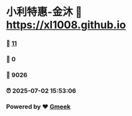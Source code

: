 # 小利特惠-金沐 :link: https://xl1008.github.io 
### :page_facing_up: [11](https://xl1008.github.io/tag.html) 
### :speech_balloon: 0 
### :hibiscus: 9026 
### :alarm_clock: 2025-07-02 15:53:06 
### Powered by :heart: [Gmeek](https://github.com/Meekdai/Gmeek)
